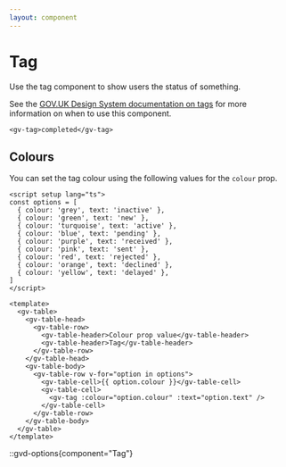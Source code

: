 ```yaml
---
layout: component
---
```


# Tag

Use the tag component to show users the status of something.

See the [GOV.UK Design System documentation on tags](https://design-system.service.gov.uk/components/tag/) for more information on when to use this component.

```vue-html
<gv-tag>completed</gv-tag>
```

## Colours

You can set the tag colour using the following values for the `colour` prop.

```vue
<script setup lang="ts">
const options = [
  { colour: 'grey', text: 'inactive' },
  { colour: 'green', text: 'new' },
  { colour: 'turquoise', text: 'active' },
  { colour: 'blue', text: 'pending' },
  { colour: 'purple', text: 'received' },
  { colour: 'pink', text: 'sent' },
  { colour: 'red', text: 'rejected' },
  { colour: 'orange', text: 'declined' },
  { colour: 'yellow', text: 'delayed' },
]
</script>

<template>
  <gv-table>
    <gv-table-head>
      <gv-table-row>
        <gv-table-header>Colour prop value</gv-table-header>
        <gv-table-header>Tag</gv-table-header>
      </gv-table-row>
    </gv-table-head>
    <gv-table-body>
      <gv-table-row v-for="option in options">
        <gv-table-cell>{{ option.colour }}</gv-table-cell>
        <gv-table-cell>
          <gv-tag :colour="option.colour" :text="option.text" />
        </gv-table-cell>
      </gv-table-row>
    </gv-table-body>
  </gv-table>
</template>
```

::gvd-options{component="Tag"}